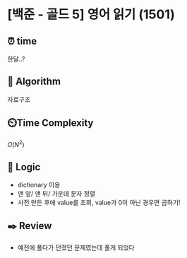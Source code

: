 # [백준 - 골드 5] 영어 읽기 (1501)
 
## ⏰  **time**
한달..?

## :pushpin: **Algorithm**
자료구조

## ⏲️**Time Complexity**
$O(N^2)$

## :round_pushpin: **Logic**
- dictionary 이용
- 맨 앞/ 맨 뒤/ 가운데 문자 정렬
- 사전 만든 후에 value를 조회, value가 0이 아닌 경우면 곱하기!
  
## :black_nib: **Review**
- 예전에 풀다가 던졌던 문제였는데 풀게 되었다
